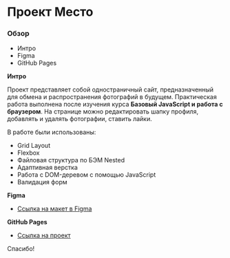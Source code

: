 # Проект Место

### Обзор
* Интро
* Figma
* GitHub Pages

**Интро**

Проект представляет собой одностраничный сайт, предназначенный для обмена и распространения фотографий в будущем. Практическая работа выполнена после изучения курса **Базовый JavaScript и работа с браузером**. 
На странице можно редактировать шапку профиля, добавлять и удалять фотографии, ставить лайки.

В работе были использованы:
* Grid Layout
* Flexbox
* Файловая структура по БЭМ Nested
* Адаптивная верстка
* Работа с DOM-деревом с помощью JavaScript
* Валидация форм

**Figma**

* [Ссылка на макет в Figma](https://www.figma.com/file/2cn9N9jSkmxD84oJik7xL7/JavaScript.-Sprint-4?node-id=0%3A1)

**GitHub Pages**

* [Ссылка на проект](https://dizhukova.github.io/mesto/)

Спасибо!
